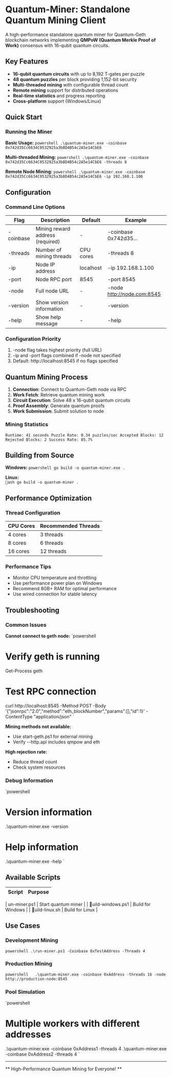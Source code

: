 ﻿# Quantum-Miner: Standalone Quantum Mining Client

A high-performance standalone quantum miner for Quantum-Geth blockchain networks implementing **QMPoW (Quantum Merkle Proof of Work)** consensus with 16-qubit quantum circuits.

##  Key Features

- **16-qubit quantum circuits** with up to 8,192 T-gates per puzzle
- **48 quantum puzzles** per block providing 1,152-bit security
- **Multi-threaded mining** with configurable thread count
- **Remote mining** support for distributed operations
- **Real-time statistics** and progress reporting
- **Cross-platform** support (Windows/Linux)

##  Quick Start

### Running the Miner

**Basic Usage:**
`powershell
.\quantum-miner.exe -coinbase 0x742d35Cc6634C0532925a3b8D4B54c2A5e14CbE6
`

**Multi-threaded Mining:**
`powershell
.\quantum-miner.exe -coinbase 0x742d35Cc6634C0532925a3b8D4B54c2A5e14CbE6 -threads 8
`

**Remote Node Mining:**
`powershell
.\quantum-miner.exe -coinbase 0x742d35Cc6634C0532925a3b8D4B54c2A5e14CbE6 -ip 192.168.1.100
`

##  Configuration

### Command Line Options

| Flag | Description | Default | Example |
|------|-------------|---------|---------|
| -coinbase | Mining reward address (required) | - | -coinbase 0x742d35... |
| -threads | Number of mining threads | CPU cores | -threads 8 |
| -ip | Node IP address | localhost | -ip 192.168.1.100 |
| -port | Node RPC port | 8545 | -port 8545 |
| -node | Full node URL | - | -node http://node.com:8545 |
| -version | Show version information | - | -version |
| -help | Show help message | - | -help |

### Configuration Priority

1. -node flag takes highest priority (full URL)
2. -ip and -port flags combined if -node not specified  
3. Default: http://localhost:8545 if no flags specified

##  Quantum Mining Process

1. **Connection**: Connect to Quantum-Geth node via RPC
2. **Work Fetch**: Retrieve quantum mining work
3. **Circuit Execution**: Solve 48 x 16-qubit quantum circuits
4. **Proof Assembly**: Generate quantum proofs
5. **Work Submission**: Submit solution to node

### Mining Statistics

`
  Runtime: 41 seconds
  Puzzle Rate: 0.34 puzzles/sec
 Accepted Blocks: 12
 Rejected Blocks: 2
 Success Rate: 85.7%
`

##  Building from Source

**Windows:**
`powershell
go build -o quantum-miner.exe .
`

**Linux:**  
`ash
go build -o quantum-miner .
`

##  Performance Optimization

### Thread Configuration

| CPU Cores | Recommended Threads |
|-----------|-------------------|
| 4 cores | 3 threads |
| 8 cores | 6 threads |
| 16 cores | 12 threads |

### Performance Tips

- Monitor CPU temperature and throttling
- Use performance power plan on Windows
- Recommend 8GB+ RAM for optimal performance
- Use wired connection for stable latency

##  Troubleshooting

### Common Issues

**Cannot connect to geth node:**
`powershell
# Verify geth is running
Get-Process geth

# Test RPC connection  
curl http://localhost:8545 -Method POST -Body '{"jsonrpc":"2.0","method":"eth_blockNumber","params":[],"id":1}' -ContentType "application/json"
`

**Mining methods not available:**
- Use start-geth.ps1 for external mining
- Verify --http.api includes qmpow and eth

**High rejection rate:**
- Reduce thread count
- Check system resources

### Debug Information

`powershell
# Version information
.\quantum-miner.exe -version

# Help information
.\quantum-miner.exe -help
`

##  Available Scripts

| Script | Purpose |
|--------|---------|
| un-miner.ps1 | Start quantum miner |
| uild-windows.ps1 | Build for Windows |
| uild-linux.sh | Build for Linux |

##  Use Cases

### Development Mining
`powershell
.\run-miner.ps1 -Coinbase 0xTestAddress -Threads 4
`

### Production Mining
`powershell  
.\quantum-miner.exe -coinbase 0xAddress -threads 16 -node http://production-node:8545
`

### Pool Simulation
`powershell
# Multiple workers with different addresses
.\quantum-miner.exe -coinbase 0xAddress1 -threads 4
.\quantum-miner.exe -coinbase 0xAddress2 -threads 4
`

---

** High-Performance Quantum Mining for Everyone! **

